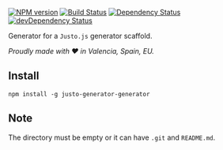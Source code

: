 [![NPM version](http://img.shields.io/npm/v/justo-generator-generator.svg)](https://www.npmjs.org/package/justo-generator-generator)
[![Build Status](https://travis-ci.org/justojsg/justo-generator-generator.svg?branch=master)](https://travis-ci.org/justojsg/justo-generator-generator)
[![Dependency Status](https://david-dm.org/justojsg/justo-generator-generator.svg)](https://david-dm.org/justojsg/justo-generator-generator)
[![devDependency Status](https://david-dm.org/justojsg/justo-generator-generator/dev-status.svg)](https://david-dm.org/justojsg/justo-generator-generator#info=devDependencies)

Generator for a `Justo.js` generator scaffold.

*Proudly made with ♥ in Valencia, Spain, EU.*

## Install

```
npm install -g justo-generator-generator
```

## Note

The directory must be empty or it can have `.git` and `README.md`.
